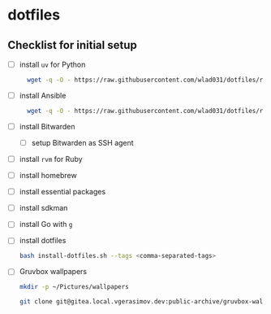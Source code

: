 # dotfiles

## Checklist for initial setup
- [ ] install `uv` for Python
  ```bash
    wget -q -O - https://raw.githubusercontent.com/wlad031/dotfiles/refs/heads/master/install-uv.sh | bash
  ```
- [ ] install Ansible
  ```bash
    wget -q -O - https://raw.githubusercontent.com/wlad031/dotfiles/refs/heads/master/install-ansible.sh | bash
  ```
- [ ] install Bitwarden
  - [ ] setup Bitwarden as SSH agent
- [ ] install `rvm` for Ruby
- [ ] install homebrew
- [ ] install essential packages
- [ ] install sdkman
- [ ] install Go with `g`
- [ ] install dotfiles
  ```bash
  bash install-dotfiles.sh --tags <comma-separated-tags>
  ```
- [ ] Gruvbox wallpapers
  ```bash
  mkdir -p ~/Pictures/wallpapers
  ```
  ```bash
  git clone git@gitea.local.vgerasimov.dev:public-archive/gruvbox-wallpapers.git ~/Pictures/wallpapers/gruvbox-wallpapers
  ```

